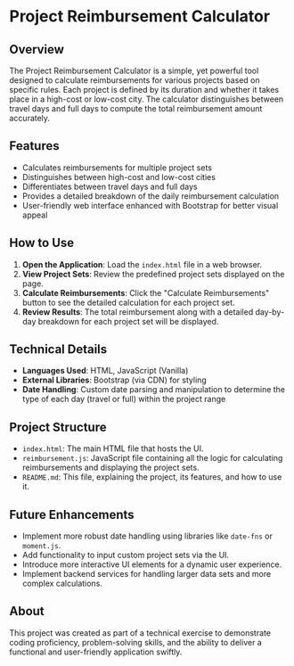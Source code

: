 # Project Reimbursement Calculator

## Overview

The Project Reimbursement Calculator is a simple, yet powerful tool designed to calculate reimbursements for various projects based on specific rules. Each project is defined by its duration and whether it takes place in a high-cost or low-cost city. The calculator distinguishes between travel days and full days to compute the total reimbursement amount accurately.

## Features

- Calculates reimbursements for multiple project sets
- Distinguishes between high-cost and low-cost cities
- Differentiates between travel days and full days
- Provides a detailed breakdown of the daily reimbursement calculation
- User-friendly web interface enhanced with Bootstrap for better visual appeal

## How to Use

1. **Open the Application**: Load the `index.html` file in a web browser.
2. **View Project Sets**: Review the predefined project sets displayed on the page.
3. **Calculate Reimbursements**: Click the "Calculate Reimbursements" button to see the detailed calculation for each project set.
4. **Review Results**: The total reimbursement along with a detailed day-by-day breakdown for each project set will be displayed.

## Technical Details

- **Languages Used**: HTML, JavaScript (Vanilla)
- **External Libraries**: Bootstrap (via CDN) for styling
- **Date Handling**: Custom date parsing and manipulation to determine the type of each day (travel or full) within the project range

## Project Structure

- `index.html`: The main HTML file that hosts the UI.
- `reimbursement.js`: JavaScript file containing all the logic for calculating reimbursements and displaying the project sets.
- `README.md`: This file, explaining the project, its features, and how to use it.

## Future Enhancements

- Implement more robust date handling using libraries like `date-fns` or `moment.js`.
- Add functionality to input custom project sets via the UI.
- Introduce more interactive UI elements for a dynamic user experience.
- Implement backend services for handling larger data sets and more complex calculations.

## About

This project was created as part of a technical exercise to demonstrate coding proficiency, problem-solving skills, and the ability to deliver a functional and user-friendly application swiftly.
